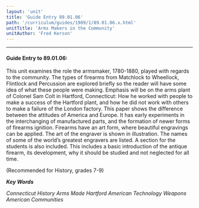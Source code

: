 ```yaml
---
layout: 'unit'
title: 'Guide Entry 89.01.06'
path: '/curriculum/guides/1989/1/89.01.06.x.html'
unitTitle: 'Arms Makers in the Community'
unitAuthor: 'Fred Kerson'
---
```


<body>
<hr/>
 <h4>
  Guide Entry to 89.01.06:
 </h4>
 This unit examines the role the armsmaker, 1780-1880, played with regards to the community. The types of firearms from Matchlock to Wheellock, Flintlock and Percussion are explored briefly so the reader will have some idea of what these people were making. Emphasis will be on the arms plant of Colonel Sam Colt in Hartford, Connecticut: How he worked with people to make a success of the Hartford plant, and how he did not work with others to make a failure of the London factory. This paper shows the difference between the attitudes of America and Europe. It has early experiments in the interchanging of manufactured parts, and the formation of newer forms of firearms ignition. Firearms have an art form, where beautiful engravings can be applied. The art of the engraver is shown in illustration. The names of some of the world’s greatest engravers are listed. A section for the students is also included. This includes a basic introduction of the antique firearm, its development, why it should be studied and not neglected for all time.
 <p>
  (Recommended for History, grades 7-9)
 </p>
<p>
  <b>
   <i>
    Key Words
   </i>
  </b>
  <br/>
 </p>
 <p>
  <i>
   Connecticut History Arms Made Hartford American Technology Weapons American Communities
  </i>
 </p>

</body>
